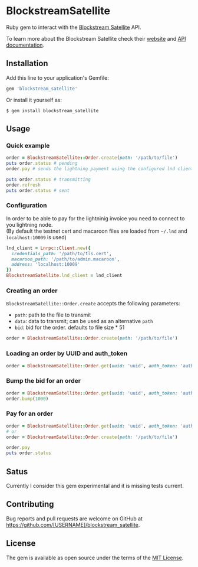 # BlockstreamSatellite

Ruby gem to interact with the [Blockstream Satellite](https://blockstream.com/satellite/) API.  

To learn more about the Blockstream Satellite check their [website](https://blockstream.com/satellite/) and [API documentation](https://blockstream.com/satellite-api/).

## Installation

Add this line to your application's Gemfile:

```ruby
gem 'blockstream_satellite'
```

Or install it yourself as:

    $ gem install blockstream_satellite


## Usage

### Quick example

```ruby
order = BlockstreamSatellite::Order.create(path: '/path/to/file')
puts order.status # pending
order.pay # sends the lightning payment using the configured lnd client; request is synchronous

puts order.status # transmitting
order.refresh
puts order.status # sent
```

### Configuration

In order to be able to pay for the lightninig invoice you need to connect to you lightning node.  
(By default the testnet cert and macaroon files are loaded from `~/.lnd` and `localhost:10009` is used)

```ruby
lnd_client = Lnrpc::Client.new({
  credentials_path: '/path/to/tls.cert', 
  macaroon_path: '/path/to/admin.macaroon', 
  address: 'localhost:10009'
})
BlockstreamSatellite.lnd_client = lnd_client
```

### Creating an order

`BlockstreamSatellite::Order.create` accepts the following parameters: 

* `path`: path to the file to transmit
* `data`: data to transmit; can be used as an alternative `path`
* `bid`: bid for the order. defaults to file size * 51

```ruby
order = BlockstreamSatellite::Order.create(path: '/path/to/file')
```

### Loading an order by UUID and auth_token

```ruby
order = BlockstreamSatellite::Order.get(uuid: 'uuid', auth_token: 'auth_token')
```

### Bump the bid for an order

```ruby
order = BlockstreamSatellite::Order.get(uuid: 'uuid', auth_token: 'auth_token')
order.bump(1000)
```

### Pay for an order

```ruby
order = BlockstreamSatellite::Order.get(uuid: 'uuid', auth_token: 'auth_token')
# or
order = BlockstreamSatellite::Order.create(path: '/path/to/file')

order.pay
puts order.status
```


## Satus

Currently I consider this gem experimental and it is missing tests current.  


## Contributing

Bug reports and pull requests are welcome on GitHub at https://github.com/[USERNAME]/blockstream_satellite.

## License

The gem is available as open source under the terms of the [MIT License](https://opensource.org/licenses/MIT).
